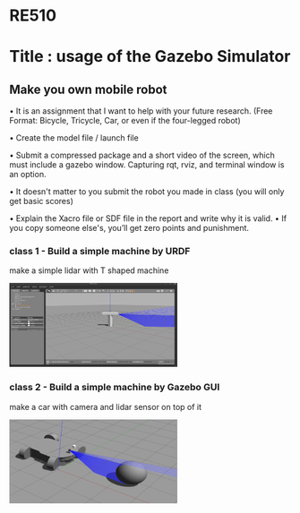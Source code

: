 # RE510

# Title : usage of the Gazebo Simulator

## Make you own mobile robot

• It is an assignment that I want to help with your future research.
(Free Format: Bicycle, Tricycle, Car, or even if the four-legged robot)

• Create the model file / launch file

• Submit a compressed package and a short video of the screen, which must include a
gazebo window. Capturing rqt, rviz, and terminal window is an option.

• It doesn't matter to you submit the robot you made in class (you will only get basic scores)

• Explain the Xacro file or SDF file in the report and write why it is valid.
• If you copy someone else's, you’ll get zero points and punishment.

### class 1 - Build a simple machine by URDF

make a simple lidar with T shaped machine

<img src="./img1.png" width="300px" height="150px" title="Gazebo"></img>

### class 2 - Build a simple machine by Gazebo GUI

make a car with camera and lidar sensor on top of it

<img src="./img2.png" width="300px" height="150px" title="Gazebo"></img>
